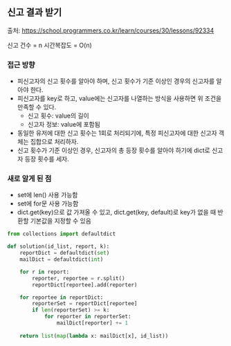 ## 신고 결과 받기

출처: https://school.programmers.co.kr/learn/courses/30/lessons/92334

신고 건수 = n
시간복잡도 = O(n)


### 접근 방향
- 피신고자의 신고 횟수를 알아야 하며, 신고 횟수가 기준 이상인 경우의 신고자를 알아야 한다.
- 피신고자를 key로 하고, value에는 신고자를 나열하는 방식을 사용하면 위 조건을 만족할 수 있다.
  - 신고 횟수: value의 길이
  - 신고자 정보: value에 포함됨
- 동일한 유저에 대한 신고 횟수는 1회로 처리되기에, 특정 피신고자에 대한 신고자 객체는 집합으로 처리하자.
- 신고 횟수가 기준 이상인 경우, 신고자의 총 등장 횟수를 알아야 하기에 dict로 신고자 등장 횟수를 세자.


### 새로 알게 된 점
- set에 len() 사용 가능함
- set에 for문 사용 가능함
- dict.get(key)으로 값 가져올 수 있고, dict.get(key, default)로 key가 없을 때 반환할 기본값을 지정할 수 있음
```python
from collections import defaultdict

def solution(id_list, report, k):
    reportDict = defaultdict(set)
    mailDict = defaultdict(int)

    for r in report:
        reporter, reportee = r.split()
        reportDict[reportee].add(reporter)

    for reportee in reportDict:
        reporterSet = reportDict[reportee]
        if len(reporterSet) >= k:
            for reporter in reporterSet:
                mailDict[reporter] += 1
    
    return list(map(lambda x: mailDict[x], id_list))
```
